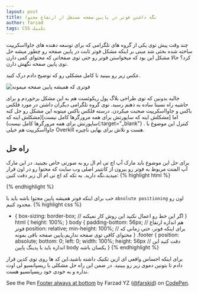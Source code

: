 ```yaml
---
layout: post
title: نگه داشتن فوتر در پایین صفحه مستقل از ارتفاع محتوا
author: farzad
tags: CSS تکنیک
---
```


چند وقت پیش توی یکی از گروه های تلگرامی که برای توسعه دهنده های جاوااسکریپت ساخته شده بحثی شد مبنی بر اینکه مشکل فوتر ثابت در پایین صفحه رو چطور میشه حل کرد؟ حالا مشکل این بود که میخواستن فوتر رو حتی توی صفحاتی که محتوای کمی دارن توی پایین صفحه نگهش دارن.

عکس زیر رو ببینید تا کامل مشکلی رو که توضیح دادم درک کنید.

![فوتری که همیشه پایین صفحه میمونه](https://image.ibb.co/bO6mbF/footer.jpg "فوتری که همیشه پایین صفحه میمونه")

جالبه بدونین که توی طراحی بلاگ پول ریکوئست هم به این مشکل برخوردم و برای حاشیه راه نسبتا ساده به ذهنم رسید. توی گروه تلگرامی دیگران داشتن در مورد فلکس باکس و جاوااسکریپت صحبت میکردن. درسته فلکس باکس میتونه این مشکل رو حل کنه اما 
[مشکلش اینه که ساپورتش برای همه مرورگرها کامل نیست](مشکلش اینه که ساپورتش برای همه مرورگرها کامل نیست){:target="_blank"}
. کنترل این موضوع با جاوااسکریپت هم خیلی Overkill هست و تلاش برای بهایی ناچیزه.

## راه حل

برای حل این موضوع باید مارک آپ اچ تی ام ال رو به صورتی خاص بچینید. در این مارک آپ المنت مربوط به فوتر رو بیرون از کانتینر اصلی وب سایت که محتوا رو در اون قرار میدید،‌نگه دارید. به تکه کد اچ تی ام ال زیر دقت کنین:
{% highlight html %}
<html>
  <!-- ... -->
  <body>
    <div class="wrapper">
      <!-- All Website Content -->
    </div>
    <footer class="footer"></footer>
  </body>
</html>
{% endhighlight %}

خب برای اینکه فوتر همیشه پایین محتوا باشه باید با `absolute positioning` اون رو محدود کنیم.
{% highlight css %}
* {
  box-sizing: border-box; // اگر این خط رو اعمال نکنید این روش کار نمیکنه
}
html {
  height: 100%;
}
body {
  padding-bottom: 56px; // هم اندازه ارتفاع فوتر
  position: relative;
  min-height: 100%; // برای اینکه فوتر، حتی زمانی که محتوای کافی توی صفحه نداریم،‌پایین صفحه باقی بمونه
}
.footer {
  position: absolute;
  bottom: 0;
  left: 0;
  width: 100%;
  height: 56px // دقت کنید این اندازه باید با پدینگ پایین body یکسان باشه
}
{% endhighlight %}

برای اینکه احساس واقعی ای ازین تکنیک داشته باشید،‌این کد ها روی توی کدپن قرار دادم تا بتونین دموی زیر رو ببینید. در ضمن این راه حل مشکلی با ریسپانسیو لی اوت نداره و به خودی خود ریسپانسیو هست.

<p data-height="300" data-theme-id="7685" data-slug-hash="JWZzaO" data-default-tab="css,result" data-user="farskid" data-embed-version="2" data-pen-title="Footer always at bottom" data-preview="true" class="codepen">See the Pen <a href="http://codepen.io/farskid/pen/JWZzaO/">Footer always at bottom</a> by Farzad YZ (<a href="http://codepen.io/farskid">@farskid</a>) on <a href="http://codepen.io">CodePen</a>.</p>
<script async src="https://production-assets.codepen.io/assets/embed/ei.js"></script>
